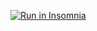 <a href="https://insomnia.rest/run/?label=Request%20Farmacia&uri=https%3A%2F%2Fraw.githubusercontent.com%2Fwill-souza97%2Ffarmacia-backEnd%2Fmaster%2FFarmacia_button.json" target="_blank"><img src="https://insomnia.rest/images/run.svg" alt="Run in Insomnia"></a>
